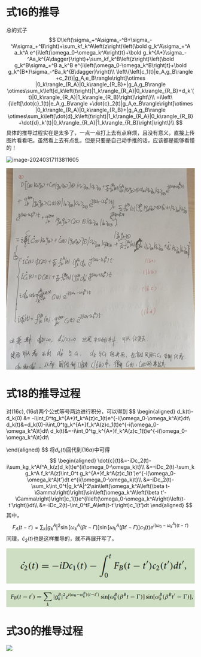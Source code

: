 # 式16的推导

总的式子
$$
D\left(\sigma_+^A\sigma_-^B+\sigma_-^A\sigma_+^B\right)+\sum_kf_k^A\left(z\right)\left(\bold g_k^A\sigma_+^A a_k^A e^{i\left(\omega_0-\omega_k^A\right)t}+\bold g_k^{A*}\sigma_-^Aa_k^{A\dagger}\right)+\sum_kf_k^B\left(z\right)\left(\bold g_k^B\sigma_+^B a_k^B e^{i\left(\omega_0-\omega_k^B\right)t}+\bold g_k^{B*}\sigma_-^Ba_k^{B\dagger}\right)\\
\left\{\left[c_1(t)|e_A,g_B\rangle +c_2(t)|g_A,e_B\rangle\right]\otimes |0_k\rangle_{R_A}|0_k\rangle_{R_B}+|g_A,g_B\rangle \otimes\sum_k\left[d_k\left(t\right)|1_k\rangle_{R_A}|0_k\rangle_{R_B}+d_k'(t)|0_k\rangle_{R_A}|1_k\rangle_{R_B}\right]\right\}\\
=i\left\{\left[\dot{c}_1(t)|e_A,g_B\rangle +\dot{c}_2(t)|g_A,e_B\rangle\right]\otimes |0_k\rangle_{R_A}|0_k\rangle_{R_B}+|g_A,g_B\rangle \otimes\sum_k\left[\dot{d}_k\left(t\right)|1_k\rangle_{R_A}|0_k\rangle_{R_B}+\dot{d}_k'(t)|0_k\rangle_{R_A}|1_k\rangle_{R_B}\right]\right\}\\
$$
具体的推导过程实在是太多了，一点一点打上去有点麻烦，且没有意义，直接上传图片看看吧。虽然看上去有点乱，但是只要是自己动手推的话，应该都是能够看懂的！

![image-20240317113811605](https://raw.githubusercontent.com/1024Person/pic-raw/main/img/202403171138603.png)

![](https://raw.githubusercontent.com/1024Person/pic-raw/main/img/202403171136425.jpeg)

# 式18的推导过程

对$(16c),(16d)$两个公式等号两边进行积分，可以得到
$$
\begin{aligned}
d_k(t)-d_k(0) &= -i\int_0^tg_k^{A*}f_k^A(z)c_1(t)e^{-i(\omega_0-\omega_k^A)t}dt\\
d_k(t)&=d_k(0)-i\int_0^tg_k^{A*}f_k^A(z)c_1(t)e^{-i(\omega_0-\omega_k^A)t}dt\\
d_k(t)&=-i\int_0^tg_k^{A*}f_k^A(z)c_1(t)e^{-i(\omega_0-\omega_k^A)t}dt\\

\end{aligned}
$$
将$d_k(t)$回代到$(16a)$中可得
$$
\begin{aligned}
\dot{c}(t)&=-iDc_2(t)-i\sum_kg_k^Af^A_k(z)d_k(t)e^{i(\omega_0-\omega_k)t}\\
&=-iDc_2(t)-\sum_k g_k^A f_k^A(z)\int_0^t g_k^{A*}f_k^A(z)c_1(t')e^{-i(\omega_0-\omega_k^A)t'}dt e^{i(\omega_0-\omega_k)t}\\
&=-iDc_2(t)-\sum_k\int_0^t|g_k^A|^2\sin\left[\omega_k^A\left(\beta t-\Gamma\right)\right]\sin\left[\omega_k^A\left(\beta t'-\Gamma\right)\right]c_1(t)e^{i\left(\omega_0-\omega_k^A\right)\left(t-t'\right)}dt\\
&=-iDc_2(t)-\int_0^tF_A\left(t-t'\right)c_1(t')dt
\end{aligned}
$$
其中，
$$
F_A(t-t')=\sum_k|g_k^A|^2\sin\left[\omega_k^A\left(\beta t-\Gamma\right)\right]\sin\left[\omega_k^A\left(\beta t'-\Gamma\right)\right]c_1(t)e^{i\left(\omega_0-\omega_k^A\right)\left(t-t'\right)}
$$
同理，$\dot{c}_2(t)$也是这样推导的，就不再展开写了。

![](https://raw.githubusercontent.com/1024Person/pic-raw/main/img/202403171517586.png)

![](https://raw.githubusercontent.com/1024Person/pic-raw/main/img/202403171519950.png)

# 式30的推导过程

![](https://raw.githubusercontent.com/1024Person/pic-raw/main/img/202403172301576.jpg)
